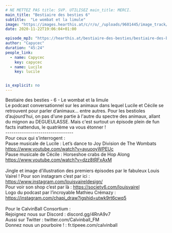 ```yaml
---
# NE METTEZ PAS title: SVP. UTILISEZ main_title: MERCI.
main_title: "Bestiaire des besties 6"
subtitle:  "Le wombat et la limule"
image: "https://images.hearthis.at/c/r/o/_/uploads/9601445/image_track/5332170/w1400_h1400_q70_m1606068334----cropped_1606068330931.jpg"
date: 2020-11-22T19:06:04+01:00

episode_mp3: "https://hearthis.at/bestiaire-des-besties/bestiaire-des-besties-6-le-wombat-et-la-limule/listen.mp3?s=yc2"
author: "Capycec"
duration: "45:24"
people_link: 
  - name: Capycec
    key: capycec
  - name: Lucile
    key: lucile


is_explicit: no
---
```


<PodcastHeader/>

<!-- ECRIRE LA DESCRIPTION DE L'EPISODE SOUS CETTE LIGNE -->
Bestiaire des besties - 6 - Le wombat et la limule<br>
Le podcast conversationnel sur les animaux dans lequel Lucile et Cécile se retrouvent pour parler d’animaux… entre autres. Pour les bestioles d’aujourd’hui, on pas d'une partie à l'autre du spectre des animaux, allant du mignon au DEGUEULASSE. Mais c'est surtout un épisode plein de fun facts inattendus, le quatrième va vous étonner !<br>
---------------------------------<br>
Pour ceux qui s’interrogent :<br>
Pause musicale de Lucile : Let’s dance to Joy Division de The Wombats https://www.youtube.com/watch?v=ayuooyWPEUc<br>
Pause musicale de Cécile : Horseshoe crabs de Hop Along https://www.youtube.com/watch?v=dzz8tRFxAxM<br>
<br>
Jingle et image d’illustration des premiers épisodes par le fabuleux Louis Vairel ! Pour son instagram c’est par ici : https://www.instagram.com/louisvaireldesign/<br>
Pour voir son shop c’est par là : https://society6.com/louisvairel<br>
Logo du podcast par l’incroyable Mathieu Crémazy : https://instagram.com/chapi_draw?igshid=utwk9rt6cwq5<br>
<br>
Pour le CalvinBall Consortium :<br>
Rejoignez nous sur Discord : discord.gg/4RnA9v7<br>
Aussi sur Twitter : twitter.com/Calvinball_FM<br>
Donnez nous un pourboire ! : fr.tipeee.com/calvinball

